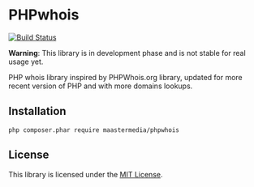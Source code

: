 # PHPwhois

[![Build Status](https://secure.travis-ci.org/maastermedia/phpwhois.png?branch=master)](http://travis-ci.org/maastermedia/phpwhois)

**Warning**: This library is in development phase and is not stable for real usage yet.

PHP whois library inspired by PHPWhois.org library, updated for more recent version of PHP and with more domains lookups.

## Installation

```
php composer.phar require maastermedia/phpwhois
```

## License

This library is licensed under the [MIT License](LICENSE).
